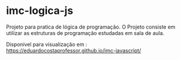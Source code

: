 # imc-logica-js
Projeto para pratica de lógica de programação. O Projeto consiste em utilizar as estruturas de programação estudadas em sala de aula.

Disponível para visualização em : https://eduardocostaprofessor.github.io/imc-javascript/